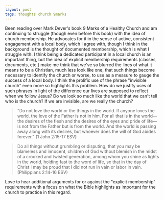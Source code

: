 ```yaml
---
layout: post
tags: thoughts church 9marks
---
```



Been reading over Mark Dever's book 9 Marks of a Healthy Church and am continuing to struggle (though even before this book) with the idea of church membership. He advocates for it in the sense of active, consistent engagement with a local body, which I agree with, though I think in the background is the thought of documented membership, which is what I struggle with. I think being a dedicated participant in a local church is an important thing, but the idea of explicit membership requirements (classes, documents, etc.) make me think that we've so blurred the lines of what it means to be a Christian, much less look like one, that such things become necessary to identify the church or worse, to use as a measure to gauge the success of a local body. I think the prolific use of the phrase "invisible church" even more so highlights this problem. How do we justify uses of such phrases in light of the difference our lives are supposed to reflect when we follow Jesus? Do we look so much like the world that we can't tell who is the church? If we are invisible, are we really the church?

> "Do not love the world or the things in the world. If anyone loves the world, the love of the Father is not in him. For all that is in the world—the desires of the flesh and the desires of the eyes and pride of life—is not from the Father but is from the world. And the world is passing away along with its desires, but whoever does the will of God abides forever." (1 John 2:15-17 ESV)

> Do all things without grumbling or disputing, that you may be blameless and innocent, children of God without blemish in the midst of a crooked and twisted generation, among whom you shine as lights in the world, holding fast to the word of life, so that in the day of Christ I may be proud that I did not run in vain or labor in vain. (Philippians 2:14-16 ESV)

Love to hear additional arguments for or against the "explicit membership" requirements with a focus on what the Bible highlights as important for the church to practice in this regard.
